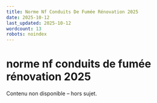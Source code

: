 ```yaml
---
title: Norme Nf Conduits De Fumée Rénovation 2025
date: 2025-10-12
last_updated: 2025-10-12
wordcount: 13
robots: noindex
---
```


# norme nf conduits de fumée rénovation 2025

Contenu non disponible – hors sujet.